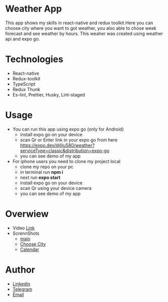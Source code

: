 # Weather App
This app shows my skills in react-native and redux toolkit.Here you can choose city where you want to got weather, you also able to chose week forecast and see weather by hours.
This weaher was created using weather api and expo go.
# Technologies
- React-native
- Redux-toolkit
- TypeScript
- Redux Thunk
- Es-lint, Prettier, Husky, Lint-staged
# Usage
- You can run this app using expo go (only for Android)
  * install expo go on your device
  * scan Qr or Enter link in your expo go from here https://expo.dev/@lilu580/weather?serviceType=classic&distribution=expo-go
  * you can see demo of my app
- For iphone users you need to clone my project local
  * clone my repo on your pc
  * in terminal run **npm i**
  * next run **expo start** 
  * install expo go on your device
  * scan Qr using your device camera
  * you can see demo of my app
# Overwiew
- Video [Link](https://vimeo.com/834027502?share=copy)
- ScrennShots
  * [main](https://prnt.sc/6lkMScoYHEaX)
  * [Choose City](https://prnt.sc/PoJAjL3s6_iU)
  * [Calendar](https://prnt.sc/veRfuaz1zrBJ)
# Author
- [Linkedin](https://www.linkedin.com/in/bogdan-maliuta-217048274/)
- [Telegram](https://t.me/lilu580)
- [Email](bogdanmaliutawork@gmail.com)

